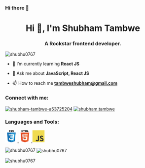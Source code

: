 ### Hi there 👋

<h1 align="center">Hi 👋, I'm Shubham Tambwe</h1>
<h3 align="center">A Rockstar frontend developer.</h3>

<p align="left"> <img src="https://komarev.com/ghpvc/?username=shubhu0767&label=Profile%20views&color=0e75b6&style=flat" alt="shubhu0767" /> </p>

- 🌱 I’m currently learning **React JS**

- 💬 Ask me about **JavaScript, React JS**

- 📫 How to reach me **tambweshubham@gmail.com**

<h3 align="left">Connect with me:</h3>
<p align="left">
<a href="https://linkedin.com/in/shubham-tambwe-a53725204" target="blank"><img align="center" src="https://raw.githubusercontent.com/rahuldkjain/github-profile-readme-generator/master/src/images/icons/Social/linked-in-alt.svg" alt="shubham-tambwe-a53725204" height="30" width="40" /></a>
<a href="https://instagram.com/shubham.tambwe" target="blank"><img align="center" src="https://raw.githubusercontent.com/rahuldkjain/github-profile-readme-generator/master/src/images/icons/Social/instagram.svg" alt="shubham.tambwe" height="30" width="40" /></a>
</p>

<h3 align="left">Languages and Tools:</h3>
<p align="left"> <a href="https://www.w3schools.com/css/" target="_blank" rel="noreferrer"> <img src="https://raw.githubusercontent.com/devicons/devicon/master/icons/css3/css3-original-wordmark.svg" alt="css3" width="40" height="40"/> </a> <a href="https://www.w3.org/html/" target="_blank" rel="noreferrer"> <img src="https://raw.githubusercontent.com/devicons/devicon/master/icons/html5/html5-original-wordmark.svg" alt="html5" width="40" height="40"/> </a> <a href="https://developer.mozilla.org/en-US/docs/Web/JavaScript" target="_blank" rel="noreferrer"> <img src="https://raw.githubusercontent.com/devicons/devicon/master/icons/javascript/javascript-original.svg" alt="javascript" width="40" height="40"/> </a> </p>

<p><img align="left" src="https://github-readme-stats.vercel.app/api/top-langs?username=shubhu0767&show_icons=true&locale=en&layout=compact" alt="shubhu0767" /></p>

<p>&nbsp;<img align="center" src="https://github-readme-stats.vercel.app/api?username=shubhu0767&show_icons=true&locale=en" alt="shubhu0767" /></p>

<p><img align="center" src="https://github-readme-streak-stats.herokuapp.com/?user=shubhu0767&" alt="shubhu0767" /></p>
